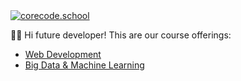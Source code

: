 <a href="https://www.corecode.school/" target="_blank">
  <img src="https://www.corecode.school/branding/core-logo-wide.svg" title="corecode.school" alt="corecode.school">
</a>

👋🏻  Hi future developer! This are our course offerings:
- [Web Development](https://www.corecode.school/bootcamp/webdev)
- [Big Data & Machine Learning](https://www.corecode.school/bootcamp/big-data-machine-learning)
